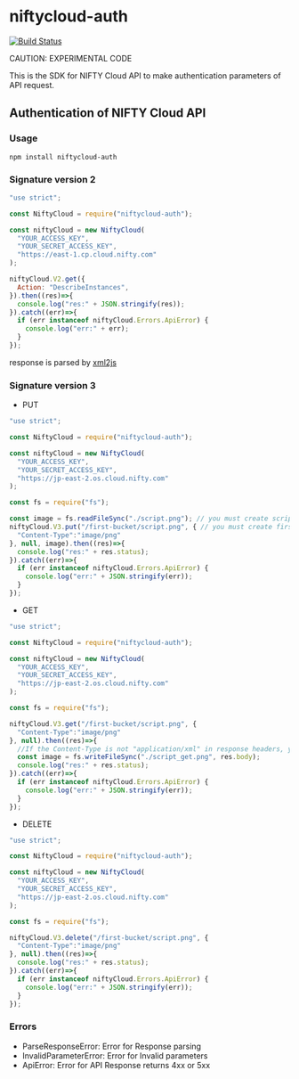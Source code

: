 # niftycloud-auth

[![Build Status](https://travis-ci.org/ykokw/niftycloud-auth.svg?branch=master)](https://travis-ci.org/ykokw/niftycloud-auth)

CAUTION: EXPERIMENTAL CODE

This is the SDK for NIFTY Cloud API to make authentication parameters of API request.

## Authentication of NIFTY Cloud API

### Usage

```
npm install niftycloud-auth
```

### Signature version 2

```javascript
"use strict";

const NiftyCloud = require("niftycloud-auth");

const niftyCloud = new NiftyCloud(
  "YOUR_ACCESS_KEY",
  "YOUR_SECRET_ACCESS_KEY",
  "https://east-1.cp.cloud.nifty.com"
);

niftyCloud.V2.get({
  Action: "DescribeInstances",
}).then((res)=>{
  console.log("res:" + JSON.stringify(res));
}).catch((err)=>{
  if (err instanceof niftyCloud.Errors.ApiError) {
    console.log("err:" + err);
  }
});
```
response is parsed by [xml2js](https://github.com/Leonidas-from-XIV/node-xml2js)

### Signature version 3

- PUT

```javascript
"use strict";

const NiftyCloud = require("niftycloud-auth");

const niftyCloud = new NiftyCloud(
  "YOUR_ACCESS_KEY",
  "YOUR_SECRET_ACCESS_KEY",
  "https://jp-east-2.os.cloud.nifty.com"
);

const fs = require("fs");

const image = fs.readFileSync("./script.png"); // you must create script.png at current path
niftyCloud.V3.put("/first-bucket/script.png", { // you must create first-bucket before run this example
  "Content-Type":"image/png"
}, null, image).then((res)=>{
  console.log("res:" + res.status);
}).catch((err)=>{
  if (err instanceof niftyCloud.Errors.ApiError) {
    console.log("err:" + JSON.stringify(err));
  }
});
```

- GET

```javascript
"use strict";

const NiftyCloud = require("niftycloud-auth");

const niftyCloud = new NiftyCloud(
  "YOUR_ACCESS_KEY",
  "YOUR_SECRET_ACCESS_KEY",
  "https://jp-east-2.os.cloud.nifty.com"
);

const fs = require("fs");

niftyCloud.V3.get("/first-bucket/script.png", {
  "Content-Type":"image/png"
}, null).then((res)=>{
  //If the Content-Type is not "application/xml" in response headers, you can get buffer response from response.body property 
  const image = fs.writeFileSync("./script_get.png", res.body);
  console.log("res:" + res.status);
}).catch((err)=>{
  if (err instanceof niftyCloud.Errors.ApiError) {
    console.log("err:" + JSON.stringify(err));
  }
});
```

- DELETE

```javascript
"use strict";

const NiftyCloud = require("niftycloud-auth");

const niftyCloud = new NiftyCloud(
  "YOUR_ACCESS_KEY",
  "YOUR_SECRET_ACCESS_KEY",
  "https://jp-east-2.os.cloud.nifty.com"
);

const fs = require("fs");

niftyCloud.V3.delete("/first-bucket/script.png", {
  "Content-Type":"image/png"
}, null).then((res)=>{
  console.log("res:" + res.status);
}).catch((err)=>{
  if (err instanceof niftyCloud.Errors.ApiError) {
    console.log("err:" + JSON.stringify(err));
  }
});
```

### Errors

- ParseResponseError: Error for Response parsing
- InvalidParameterError: Error for Invalid parameters
- ApiError: Error for API Response returns 4xx or 5xx
